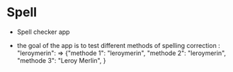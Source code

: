 # Spell

- Spell checker app

- the goal of the app is to test different methods of spelling correction :
    "leroymerin":
                => {"methode 1": "leroymerin", "methode 2": "leroymerin", "methode 3": "Leroy Merlin", }